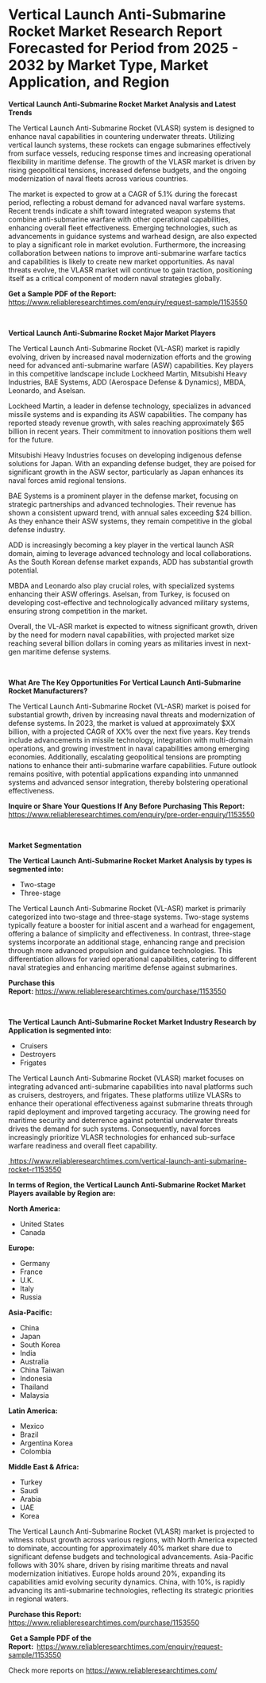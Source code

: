 <p><h1>Vertical Launch Anti-Submarine Rocket Market Research Report Forecasted for Period from 2025 -  2032 by Market Type, Market Application, and Region</h1></p><p><strong>Vertical Launch Anti-Submarine Rocket Market Analysis and Latest Trends</strong></p>
<p><p>The Vertical Launch Anti-Submarine Rocket (VLASR) system is designed to enhance naval capabilities in countering underwater threats. Utilizing vertical launch systems, these rockets can engage submarines effectively from surface vessels, reducing response times and increasing operational flexibility in maritime defense. The growth of the VLASR market is driven by rising geopolitical tensions, increased defense budgets, and the ongoing modernization of naval fleets across various countries.</p><p>The market is expected to grow at a CAGR of 5.1% during the forecast period, reflecting a robust demand for advanced naval warfare systems. Recent trends indicate a shift toward integrated weapon systems that combine anti-submarine warfare with other operational capabilities, enhancing overall fleet effectiveness. Emerging technologies, such as advancements in guidance systems and warhead design, are also expected to play a significant role in market evolution. Furthermore, the increasing collaboration between nations to improve anti-submarine warfare tactics and capabilities is likely to create new market opportunities. As naval threats evolve, the VLASR market will continue to gain traction, positioning itself as a critical component of modern naval strategies globally.</p></p>
<p><strong>Get a Sample PDF of the Report:&nbsp;</strong> <a href="https://www.reliableresearchtimes.com/enquiry/request-sample/1153550?utm_campaign=2887&utm_medium=2&utm_source=Github&utm_content=ia&utm_term=28022025&utm_id=vertical-launch-anti-submarine-rocket">https://www.reliableresearchtimes.com/enquiry/request-sample/1153550</a></p>
<p>&nbsp;</p>
<p><strong>Vertical Launch Anti-Submarine Rocket Major Market Players</strong></p>
<p><p>The Vertical Launch Anti-Submarine Rocket (VL-ASR) market is rapidly evolving, driven by increased naval modernization efforts and the growing need for advanced anti-submarine warfare (ASW) capabilities. Key players in this competitive landscape include Lockheed Martin, Mitsubishi Heavy Industries, BAE Systems, ADD (Aerospace Defense & Dynamics), MBDA, Leonardo, and Aselsan.</p><p>Lockheed Martin, a leader in defense technology, specializes in advanced missile systems and is expanding its ASW capabilities. The company has reported steady revenue growth, with sales reaching approximately $65 billion in recent years. Their commitment to innovation positions them well for the future.</p><p>Mitsubishi Heavy Industries focuses on developing indigenous defense solutions for Japan. With an expanding defense budget, they are poised for significant growth in the ASW sector, particularly as Japan enhances its naval forces amid regional tensions. </p><p>BAE Systems is a prominent player in the defense market, focusing on strategic partnerships and advanced technologies. Their revenue has shown a consistent upward trend, with annual sales exceeding $24 billion. As they enhance their ASW systems, they remain competitive in the global defense industry.</p><p>ADD is increasingly becoming a key player in the vertical launch ASR domain, aiming to leverage advanced technology and local collaborations. As the South Korean defense market expands, ADD has substantial growth potential.</p><p>MBDA and Leonardo also play crucial roles, with specialized systems enhancing their ASW offerings. Aselsan, from Turkey, is focused on developing cost-effective and technologically advanced military systems, ensuring strong competition in the market.</p><p>Overall, the VL-ASR market is expected to witness significant growth, driven by the need for modern naval capabilities, with projected market size reaching several billion dollars in coming years as militaries invest in next-gen maritime defense systems.</p></p>
<p>&nbsp;</p>
<p><strong>What Are The Key Opportunities For Vertical Launch Anti-Submarine Rocket Manufacturers?</strong></p>
<p><p>The Vertical Launch Anti-Submarine Rocket (VL-ASR) market is poised for substantial growth, driven by increasing naval threats and modernization of defense systems. In 2023, the market is valued at approximately $XX billion, with a projected CAGR of XX% over the next five years. Key trends include advancements in missile technology, integration with multi-domain operations, and growing investment in naval capabilities among emerging economies. Additionally, escalating geopolitical tensions are prompting nations to enhance their anti-submarine warfare capabilities. Future outlook remains positive, with potential applications expanding into unmanned systems and advanced sensor integration, thereby bolstering operational effectiveness.</p></p>
<p><strong>Inquire or Share Your Questions If Any Before Purchasing This Report:</strong> <a href="https://www.reliableresearchtimes.com/enquiry/pre-order-enquiry/1153550?utm_campaign=2887&utm_medium=2&utm_source=Github&utm_content=ia&utm_term=28022025&utm_id=vertical-launch-anti-submarine-rocket">https://www.reliableresearchtimes.com/enquiry/pre-order-enquiry/1153550</a></p>
<p>&nbsp;</p>
<p><strong>Market Segmentation</strong></p>
<p><strong>The Vertical Launch Anti-Submarine Rocket Market Analysis by types is segmented into:</strong></p>
<p><ul><li>Two-stage</li><li>Three-stage</li></ul></p>
<p><p>The Vertical Launch Anti-Submarine Rocket (VL-ASR) market is primarily categorized into two-stage and three-stage systems. Two-stage systems typically feature a booster for initial ascent and a warhead for engagement, offering a balance of simplicity and effectiveness. In contrast, three-stage systems incorporate an additional stage, enhancing range and precision through more advanced propulsion and guidance technologies. This differentiation allows for varied operational capabilities, catering to different naval strategies and enhancing maritime defense against submarines.</p></p>
<p><strong>Purchase this Report:&nbsp;</strong><a href="https://www.reliableresearchtimes.com/purchase/1153550?utm_campaign=2887&utm_medium=2&utm_source=Github&utm_content=ia&utm_term=28022025&utm_id=vertical-launch-anti-submarine-rocket">https://www.reliableresearchtimes.com/purchase/1153550</a></p>
<p>&nbsp;</p>
<p><strong>The Vertical Launch Anti-Submarine Rocket Market Industry Research by Application is segmented into:</strong></p>
<p><ul><li>Cruisers</li><li>Destroyers</li><li>Frigates</li></ul></p>
<p><p>The Vertical Launch Anti-Submarine Rocket (VLASR) market focuses on integrating advanced anti-submarine capabilities into naval platforms such as cruisers, destroyers, and frigates. These platforms utilize VLASRs to enhance their operational effectiveness against submarine threats through rapid deployment and improved targeting accuracy. The growing need for maritime security and deterrence against potential underwater threats drives the demand for such systems. Consequently, naval forces increasingly prioritize VLASR technologies for enhanced sub-surface warfare readiness and overall fleet capability.</p></p>
<p><a href="https://www.reliableresearchtimes.com/vertical-launch-anti-submarine-rocket-r1153550?utm_campaign=2887&utm_medium=2&utm_source=Github&utm_content=ia&utm_term=28022025&utm_id=vertical-launch-anti-submarine-rocket">&nbsp;https://www.reliableresearchtimes.com/vertical-launch-anti-submarine-rocket-r1153550</a></p>
<p><strong>In terms of Region, the Vertical Launch Anti-Submarine Rocket Market Players available by Region are:</strong></p>
<p>
    <p> <strong> North America: </strong>
        <ul>
            <li>United States</li>
            <li>Canada</li>
        </ul>
        </p> 
    <p> <strong> Europe: </strong>
        <ul>
            <li>Germany</li>
            <li>France</li>
            <li>U.K.</li>
            <li>Italy</li>
            <li>Russia</li>
        </ul>
        </p> 
    <p> <strong> Asia-Pacific: </strong>
        <ul>
            <li>China</li>
            <li>Japan</li>
            <li>South Korea</li>
            <li>India</li>
            <li>Australia</li>
            <li>China Taiwan</li>
            <li>Indonesia</li>
            <li>Thailand</li>
            <li>Malaysia</li>
        </ul>
        </p> 
    <p> <strong> Latin America: </strong>
        <ul>
            <li>Mexico</li>
            <li>Brazil</li>
            <li>Argentina Korea</li>
            <li>Colombia</li>
        </ul>
        </p> 
    <p> <strong> Middle East & Africa: </strong>
        <ul>
            <li>Turkey</li>
            <li>Saudi</li>
            <li>Arabia</li>
            <li>UAE</li>
            <li>Korea</li>
        </ul>
    </p>
    </p>
<p><p>The Vertical Launch Anti-Submarine Rocket (VLASR) market is projected to witness robust growth across various regions, with North America expected to dominate, accounting for approximately 40% market share due to significant defense budgets and technological advancements. Asia-Pacific follows with 30% share, driven by rising maritime threats and naval modernization initiatives. Europe holds around 20%, expanding its capabilities amid evolving security dynamics. China, with 10%, is rapidly advancing its anti-submarine technologies, reflecting its strategic priorities in regional waters.</p></p>
<p><strong>Purchase this Report: </strong><a href="https://www.reliableresearchtimes.com/purchase/1153550?utm_campaign=2887&utm_medium=2&utm_source=Github&utm_content=ia&utm_term=28022025&utm_id=vertical-launch-anti-submarine-rocket">https://www.reliableresearchtimes.com/purchase/1153550</a></p>
<p>&nbsp;<strong>Get a Sample PDF of the Report:&nbsp;&nbsp;</strong><a href="https://www.reliableresearchtimes.com/enquiry/request-sample/1153550?utm_campaign=2887&utm_medium=2&utm_source=Github&utm_content=ia&utm_term=28022025&utm_id=vertical-launch-anti-submarine-rocket">https://www.reliableresearchtimes.com/enquiry/request-sample/1153550</a></p>
<p><strong></strong></p>
<p>Check more reports on <a href="https://www.reliableresearchtimes.com/?utm_campaign=2887&utm_medium=2&utm_source=Github&utm_content=ia&utm_term=28022025&utm_id=vertical-launch-anti-submarine-rocket">https://www.reliableresearchtimes.com/</a></p>